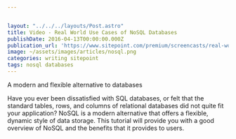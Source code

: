 ```yaml
---


layout: "../../../layouts/Post.astro"
title: Video - Real World Use Cases of NoSQL Databases
publishDate: 2016-04-13T00:00:00.000Z
publication_url: 'https://www.sitepoint.com/premium/screencasts/real-world-use-cases-of-nosql-databases'
image: ~/assets/images/articles/nosql.png
categories: writing sitepoint
tags: nosql databases
---
```


A modern and flexible alternative to databases

Have you ever been dissatisfied with SQL databases, or felt that the standard tables, rows, and columns of relational databases did not quite fit your application? NoSQL is a modern alternative that offers a flexible, dynamic style of data storage. This tutorial will provide you with a good overview of NoSQL and the benefits that it provides to users.
